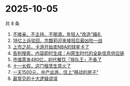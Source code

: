# 2025-10-05

共 8 条

<!-- BEGIN 36KR -->
<!-- 最后更新时间 2025-10-05 10:24:11 +0800 -->
1. [不接亲、不主持、不喝酒，年轻人“改造”婚礼](https://36kr.com/p/3494152077057161)
1. [18亿上诉驳回，宗馥莉迎来接班后最凶险一战](https://36kr.com/p/3494364322552966)
1. [上市之前，卡游开始卖NBA的球星卡了](https://36kr.com/p/3494528768334724)
1. [告别搜索，内容即时生成：AI原生时代的全新信息供应链](https://36kr.com/p/3459631774193025)
1. [市值蒸发480亿，初代餐饮「排队王」不香了](https://36kr.com/p/3495540111432841)
1. [十一长假，这门租赁生意火了](https://36kr.com/p/3494240120281992)
1. [一天1500元，中产出游，住上“移动的房子”](https://36kr.com/p/3493421133241221)
1. [最常见的十大逻辑谬误](https://36kr.com/p/3456743788090756)
<!-- END 36KR -->